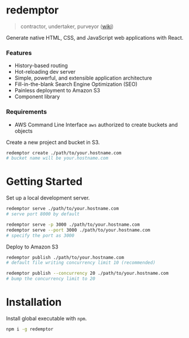 # redemptor
> contractor, undertaker, purveyor ([wiki](https://en.wiktionary.org/wiki/redemptor))

Generate native HTML, CSS, and JavaScript web applications with React.

### Features
 * History-based routing
 * Hot-reloading dev server
 * Simple, powerful, and extensible application architecture
 * Fill-in-the-blank Search Engine Optimization (SEO)
 * Painless deployment to Amazon S3
 * Component library

### Requirements
 * AWS Command Line Interface `aws` authorized to create buckets and objects

Create a new project and bucket in S3.
```sh
redemptor create ./path/to/your.hostname.com
# bucket name will be your.hostname.com
```

# Getting Started
Set up a local development server.
```sh
redemptor serve ./path/to/your.hostname.com
# serve port 8000 by default

redemptor serve -p 3000 ./path/to/your.hostname.com
redemptor serve --port 3000 ./path/to/your.hostname.com
# specify the port as 3000
```

Deploy to Amazon S3
```sh
redemptor publish ./path/to/your.hostname.com
# default file writing concurrency limit 10 (recommended)

redemptor publish --concurrency 20 ./path/to/your.hostname.com
# bump the concurrency limit to 20
```

# Installation
Install global executable with `npm`.
```sh
npm i -g redemptor
```
